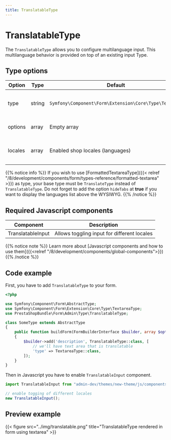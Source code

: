 ```yaml
---
title: TranslatableType
---
```


# TranslatableType

The `TranslatableType` allows you to configure multilanguage input. This multilanguage behavior is provided on top of an existing input Type.

## Type options

| Option  | Type   | Default                                               | Description                              |
| ------- | ------ | ----------------------------------------------------- | ---------------------------------------- |
| type    | string | `Symfony\Component\Form\Extension\Core\Type\TextType` | Type that you want to be translatable    |
| options | array  | Empty array                                           | Options for configured `type`            |
| locales | array  | Enabled shop locales (languages)                      | Locales in which field can be translated |

{{% notice info %}}
If you wish to use [FormattedTextareaType]({{< relref "/8/development/components/form/types-reference/formatted-textarea" >}}) as type, your base type must be `TranslateType` instead of `TranslatableType`. Do not forget to add the option `hideTabs` at **true** if you want to display the languages list above the WYSIWYG.
{{% /notice %}}

## Required Javascript components
    
| Component                                                      | Description                                 |
| -------------------------------------------------------------- | ------------------------------------------- |
| TranslatableInput | Allows toggling input for different locales |

{{% notice note %}}
Learn more about [Javascript components and how to use them]({{<relref "/8/development/components/global-components">}})
{{% /notice %}}

## Code example

First, you have to add `TranslatableType` to your form.

```php
<?php

use Symfony\Component\Form\AbstractType;
use Symfony\Component\Form\Extension\Core\Type\TextareaType;
use PrestaShopBundle\Form\Admin\Type\TranslatableType;

class SomeType extends AbstractType
{
    public function buildForm(FormBuilderInterface $builder, array $options)
    {
        $builder->add('description', TranslatableType::class, [
            // we'll have text area that is translatable
            'type' => TextareaType::class,
        ]);
    }
}
```

Then in Javascript you have to enable `TranslatableInput` component.

```js
import TranslatableInput from "admin-dev/themes/new-theme/js/components/translatable-input";

// enable togging of different locales
new TranslatableInput();
```

## Preview example

{{< figure src="../img/translatable.png" title="TranslatableType rendered in form using textarea" >}}
